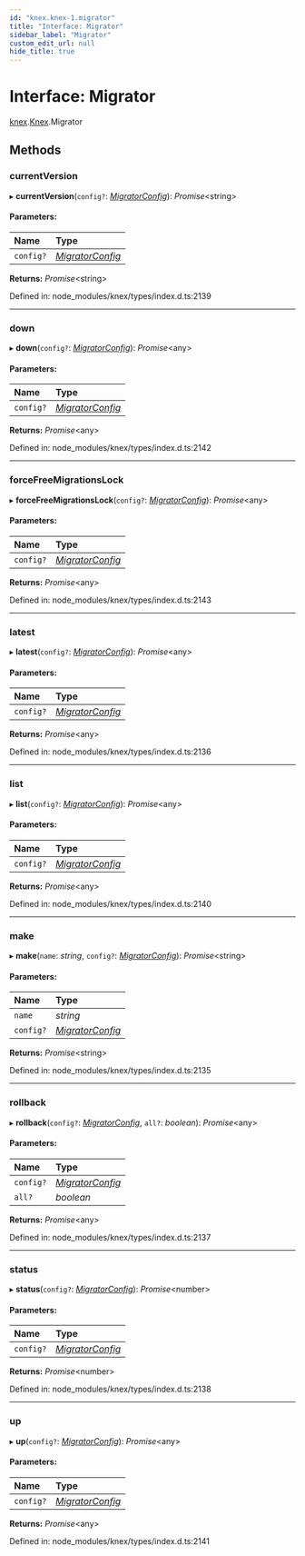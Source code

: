 ```yaml
---
id: "knex.knex-1.migrator"
title: "Interface: Migrator"
sidebar_label: "Migrator"
custom_edit_url: null
hide_title: true
---
```


# Interface: Migrator

[knex](../modules/knex.md).[Knex](../modules/knex.knex-1.md).Migrator

## Methods

### currentVersion

▸ **currentVersion**(`config?`: [*MigratorConfig*](knex.knex-1.migratorconfig.md)): *Promise*<string\>

#### Parameters:

Name | Type |
:------ | :------ |
`config?` | [*MigratorConfig*](knex.knex-1.migratorconfig.md) |

**Returns:** *Promise*<string\>

Defined in: node_modules/knex/types/index.d.ts:2139

___

### down

▸ **down**(`config?`: [*MigratorConfig*](knex.knex-1.migratorconfig.md)): *Promise*<any\>

#### Parameters:

Name | Type |
:------ | :------ |
`config?` | [*MigratorConfig*](knex.knex-1.migratorconfig.md) |

**Returns:** *Promise*<any\>

Defined in: node_modules/knex/types/index.d.ts:2142

___

### forceFreeMigrationsLock

▸ **forceFreeMigrationsLock**(`config?`: [*MigratorConfig*](knex.knex-1.migratorconfig.md)): *Promise*<any\>

#### Parameters:

Name | Type |
:------ | :------ |
`config?` | [*MigratorConfig*](knex.knex-1.migratorconfig.md) |

**Returns:** *Promise*<any\>

Defined in: node_modules/knex/types/index.d.ts:2143

___

### latest

▸ **latest**(`config?`: [*MigratorConfig*](knex.knex-1.migratorconfig.md)): *Promise*<any\>

#### Parameters:

Name | Type |
:------ | :------ |
`config?` | [*MigratorConfig*](knex.knex-1.migratorconfig.md) |

**Returns:** *Promise*<any\>

Defined in: node_modules/knex/types/index.d.ts:2136

___

### list

▸ **list**(`config?`: [*MigratorConfig*](knex.knex-1.migratorconfig.md)): *Promise*<any\>

#### Parameters:

Name | Type |
:------ | :------ |
`config?` | [*MigratorConfig*](knex.knex-1.migratorconfig.md) |

**Returns:** *Promise*<any\>

Defined in: node_modules/knex/types/index.d.ts:2140

___

### make

▸ **make**(`name`: *string*, `config?`: [*MigratorConfig*](knex.knex-1.migratorconfig.md)): *Promise*<string\>

#### Parameters:

Name | Type |
:------ | :------ |
`name` | *string* |
`config?` | [*MigratorConfig*](knex.knex-1.migratorconfig.md) |

**Returns:** *Promise*<string\>

Defined in: node_modules/knex/types/index.d.ts:2135

___

### rollback

▸ **rollback**(`config?`: [*MigratorConfig*](knex.knex-1.migratorconfig.md), `all?`: *boolean*): *Promise*<any\>

#### Parameters:

Name | Type |
:------ | :------ |
`config?` | [*MigratorConfig*](knex.knex-1.migratorconfig.md) |
`all?` | *boolean* |

**Returns:** *Promise*<any\>

Defined in: node_modules/knex/types/index.d.ts:2137

___

### status

▸ **status**(`config?`: [*MigratorConfig*](knex.knex-1.migratorconfig.md)): *Promise*<number\>

#### Parameters:

Name | Type |
:------ | :------ |
`config?` | [*MigratorConfig*](knex.knex-1.migratorconfig.md) |

**Returns:** *Promise*<number\>

Defined in: node_modules/knex/types/index.d.ts:2138

___

### up

▸ **up**(`config?`: [*MigratorConfig*](knex.knex-1.migratorconfig.md)): *Promise*<any\>

#### Parameters:

Name | Type |
:------ | :------ |
`config?` | [*MigratorConfig*](knex.knex-1.migratorconfig.md) |

**Returns:** *Promise*<any\>

Defined in: node_modules/knex/types/index.d.ts:2141

